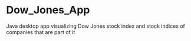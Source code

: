 # Dow_Jones_App
Java desktop app visualizing Dow Jones stock index and stock indices of companies that are part of it
